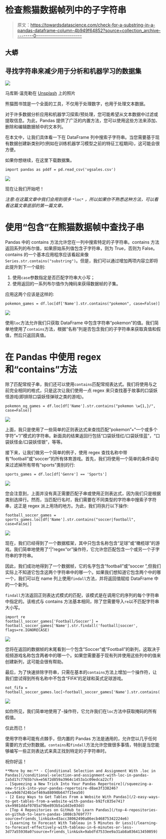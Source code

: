 # 检查熊猫数据帧列中的子字符串

> 原文：<https://towardsdatascience.com/check-for-a-substring-in-a-pandas-dataframe-column-4b949f64852?source=collection_archive---------0----------------------->

## 大蟒

## 寻找字符串来减少用于分析和机器学习的数据集

![](img/6c740882a442b018da823221b1cebd1b.png)

马库斯·温克勒在 [Unsplash](https://unsplash.com?utm_source=medium&utm_medium=referral) 上的照片

熊猫图书馆是一个全面的工具，不仅用于处理数字，也用于处理文本数据。

对于许多数据分析应用和机器学习探索/预处理，您可能希望从文本数据中过滤或提取信息。为此，Pandas 提供了广泛的内置方法，您可以使用这些方法来添加、删除和编辑数据帧中的文本列。

在本文中，让我们具体看一下在 DataFrame 列中搜索子字符串。当您需要基于现有数据创建新类别时(例如在训练机器学习模型之前的特征工程期间)，这可能会很方便。

如果你想继续，在这里下载数据集。

```
import pandas as pddf = pd.read_csv('vgsales.csv')
```

![](img/aeb82fd24fae5f3a6f21a9bef17898ac.png)

现在让我们开始吧！

*注意:在这篇文章中我们会用到很多* `*loc*` *，所以如果你不熟悉这种方法，可以看看这篇文章底部的第一篇文章。*

# 使用“包含”在熊猫数据帧中查找子串

Pandas 中的 contains 方法允许您在一列中搜索特定的子字符串。contains 方法返回系列的布尔值，如果原始系列值包含子字符串，则为 True，否则为 False。contains 的一个基本应用程序应该看起来像`Series.str.contains("substring")`。但是，我们可以通过增加两项内容立即将此提升到下一个级别:

1.  使用`case`参数指定是否匹配字符串大小写；
2.  使用返回的一系列布尔值作为掩码来获得数据帧的子集。

应用这两个应该是这样的:

```
pokemon_games = df.loc[df['Name'].str.contains("pokemon", case=False)]
```

![](img/0d7d605221bee5a4a49d2a996cc946f3.png)

使用`loc`方法允许我们只获取 DataFrame 中包含字符串“pokemon”的值。我们简单地使用了`contains`方法，根据“名称”列是否包含我们的子字符串来获取真值和假值，然后只返回真值。

# 在 Pandas 中使用 regex 和“contains”方法

除了匹配常规子串，我们还可以使用`contains`匹配常规表达式。我们将使用与之前完全相同的格式，只是这次让我们使用一点 regex 来只查找基于故事的口袋妖怪游戏(即排除口袋妖怪弹球之类的游戏)。

```
pokemon_og_games = df.loc[df['Name'].str.contains("pokemon \w{1,}/", case=False)]
```

![](img/8ebadd215f69271d735768e78b48e1e6.png)

上面，我只是使用了一些简单的正则表达式来查找匹配“pokemon”+“一个或多个字符”+“/”模式的字符串。新面具的结果返回行包括“口袋妖怪红/口袋妖怪蓝”，“口袋妖怪金/口袋妖怪银”，等等。

接下来，让我们做另一个简单的例子，使用 regex 查找名称中带有“football”或“soccer”的所有体育游戏。首先，我们将使用一个简单的条件语句来过滤掉所有带有“sports”类别的行:

```
sports_games = df.loc[df['Genre'] == 'Sports']
```

![](img/9dde413e887e4d906ff3674409212dab.png)

您会注意到，上面并没有真正需要匹配子串或使用正则表达式，因为我们只是根据类别选择行。然而，当匹配行名时，我们需要在不同类型的字符串中搜索子字符串，这正是 regex 派上用场的地方。为此，我们将执行以下操作:

```
football_soccer_games = sports_games.loc[df['Name'].str.contains("soccer|football", case=False)]
```

![](img/518b4c832f995ef61b9af886a14b9947.png)

现在，我们已经得到了一个数据框架，其中只包含名称包含“足球”或“橄榄球”的游戏。我们简单地使用了“|”regex“or”操作符，它允许您匹配包含一个或另一个子字符串的字符串。

因此，我们成功地得到了一个数据帧，它的名字包含“football”或“soccer ”,但我们实际上不知道它包含这两个字符串中的哪一个。如果我们想知道它包含两个中的哪一个，我们可以在 name 列上使用`findall`方法，并将返回值赋给 DataFrame 中的一个新列。

`findall`方法返回正则表达式模式的匹配，该模式是在调用它的序列的每个字符串中指定的。该格式与 contains 方法基本相同，除了您需要导入`re`以不匹配字符串大小写。

```
import re
football_soccer_games['Football/Soccer'] = football_soccer_games['Name'].str.findall('football|soccer', flags=re.IGNORECASE)
```

![](img/591d8827e1d9b3d20afd3d55deb1702e.png)

您将在返回的数据帧的末尾看到一个包含“Soccer”或“Football”的新列，这取决于视频游戏名称包含两者中的哪一个。如果您需要基于现有列并使用这些列中的值来创建新列，这可能会很有帮助。

最后，为了快速排除字符串，只需在基本的`contains`方法上增加一个操作符，让我们尝试得到所有名称中不包含“FIFA”的足球和英式足球游戏。

```
not_fifa = football_soccer_games.loc[~football_soccer_games['Name'].str.contains('FIFA')]
```

![](img/83a44ac9a06bd0a0546a68d08f01def3.png)

如你所见，我们简单地使用了`~`操作符，它允许我们在`loc`方法中获取掩码的所有假值。

仅此而已！

使用字符串可能有点棘手，但内置的 Pandas 方法是通用的，允许您以几乎任何需要的方式分割数据。`contains`和`findall`方法允许您做很多事情，特别是当您能够编写一些正则表达式来真正找到特定的子字符串时。

祝你好运！

```
**More by me:** - C[onditional Selection and Assignment With .loc in Pandas](/conditional-selection-and-assignment-with-loc-in-pandas-2a5d17c7765b?sk=e5672d859a3964c1453a1c09edca22cf)
- [Squeezing a New Trick Into Your Pandas Repertoire](/squeezing-a-new-trick-into-your-pandas-repertoire-d8ae3f338246?sk=a9d67d24b1ef469a88090b647f15ea50)
- [2 Easy Ways to Get Tables From a Website With Pandas](/2-easy-ways-to-get-tables-from-a-website-with-pandas-b92fc835e741?sk=9981ddaf0785a79be893b5a1dd3e03dd)
- [Top 4 Repositories on GitHub to Learn Pandas](/top-4-repositories-on-github-to-learn-pandas-1008cb769f77?source=friends_link&sk=d3acc38062490a86ecb46875342224e6)
- [Learning to Forecast With Tableau in 5 Minutes Or Less](/learning-to-forecast-effectively-with-tableau-in-6-minutes-or-less-3d77a55930a0?source=friends_link&sk=9abdfd7533ee9a31ab8a036413450059)
```